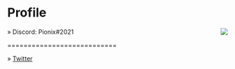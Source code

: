 # Profile

<img align='right' src="https://discord.c99.nl/widget/theme-4/510520418311077899.png"/>

» Discord: Pionix#2021

===========================

» [Twitter](https://twitter.com/smuzzy04)
